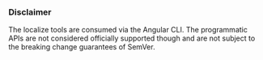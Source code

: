 ### Disclaimer

The localize tools are consumed via the Angular CLI. The programmatic APIs are not considered officially
supported though and are not subject to the breaking change guarantees of SemVer.
